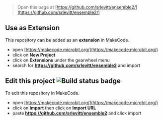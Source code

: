
> Open this page at [https://github.com/srlevitt/ensemble2/](https://github.com/srlevitt/ensemble2/)

## Use as Extension

This repository can be added as an **extension** in MakeCode.

* open [https://makecode.microbit.org/](https://makecode.microbit.org/)
* click on **New Project**
* click on **Extensions** under the gearwheel menu
* search for **https://github.com/srlevitt/ensemble2** and import

## Edit this project ![Build status badge](https://github.com/srlevitt/ensemble2/workflows/MakeCode/badge.svg)

To edit this repository in MakeCode.

* open [https://makecode.microbit.org/](https://makecode.microbit.org/)
* click on **Import** then click on **Import URL**
* paste **https://github.com/srlevitt/ensemble2** and click import

